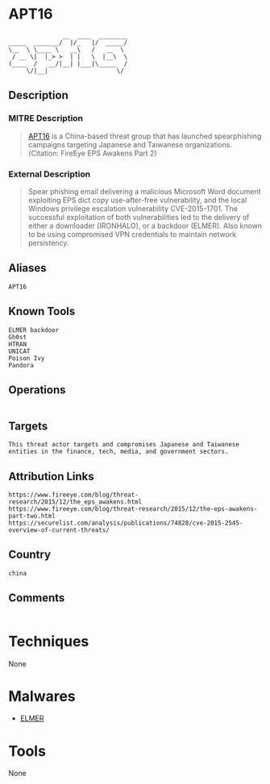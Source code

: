 
# APT16

```
               __  ____  ________
_____  _______/  |/_   |/  _____/
\__  \ \____ \   __\   /   __  \ 
 / __ \|  |_> >  | |   \  |__\  \
(____  /   __/|__| |___|\_____  /
     \/|__|                   \/ 

```

## Description

### MITRE Description

> [APT16](https://attack.mitre.org/groups/G0023) is a China-based threat group that has launched spearphishing campaigns targeting Japanese and Taiwanese organizations. (Citation: FireEye EPS Awakens Part 2)

### External Description

> Spear phishing email delivering a malicious Microsoft Word document exploiting EPS dict copy use-after-free vulnerability, and the local Windows privilege escalation vulnerability CVE-2015-1701. The successful exploitation of both vulnerabilities led to the delivery of either a downloader (IRONHALO), or a backdoor (ELMER). Also known to be using compromised VPN credentials to maintain network persistency. 

## Aliases

```
APT16
```

## Known Tools

```
ELMER backdoor
Gh0st
HTRAN
UNICAT
Poison Ivy
Pandora
```

## Operations

```

```

## Targets

```
This threat actor targets and compromises Japanese and Taiwanese entities in the finance, tech, media, and government sectors.
```

## Attribution Links

```
https://www.fireeye.com/blog/threat-research/2015/12/the_eps_awakens.html
https://www.fireeye.com/blog/threat-research/2015/12/the-eps-awakens-part-two.html
https://securelist.com/analysis/publications/74828/cve-2015-2545-overview-of-current-threats/
```

## Country

```
china
```

## Comments

```

```

# Techniques

None

# Malwares


* [ELMER](../malwares/ELMER.md)


# Tools

None
